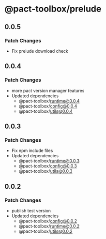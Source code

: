 # @pact-toolbox/prelude

## 0.0.5

### Patch Changes

- Fix prelude download check

## 0.0.4

### Patch Changes

- more pact version manager features
- Updated dependencies
  - @pact-toolbox/runtime@0.0.4
  - @pact-toolbox/config@0.0.4
  - @pact-toolbox/utils@0.0.4

## 0.0.3

### Patch Changes

- Fix npm include files
- Updated dependencies
  - @pact-toolbox/runtime@0.0.3
  - @pact-toolbox/config@0.0.3
  - @pact-toolbox/utils@0.0.3

## 0.0.2

### Patch Changes

- publish test version
- Updated dependencies
  - @pact-toolbox/config@0.0.2
  - @pact-toolbox/runtime@0.0.2
  - @pact-toolbox/utils@0.0.2
